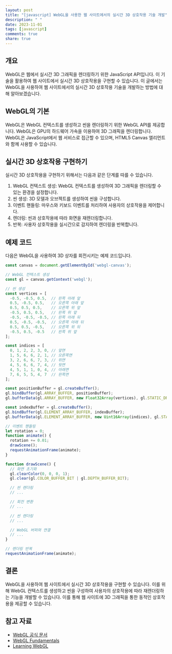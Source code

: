 ```yaml
---
layout: post
title: "[javascript] WebGL을 사용한 웹 사이트에서의 실시간 3D 상호작용 기술 개발"
description: " "
date: 2023-11-01
tags: [javascript]
comments: true
share: true
---
```


## 개요
WebGL은 웹에서 실시간 3D 그래픽을 렌더링하기 위한 JavaScript API입니다. 이 기술을 활용하여 웹 사이트에서 실시간 3D 상호작용을 구현할 수 있습니다. 이 글에서는 WebGL을 사용하여 웹 사이트에서의 실시간 3D 상호작용 기술을 개발하는 방법에 대해 알아보겠습니다.

## WebGL의 기본
WebGL은 WebGL 컨텍스트를 생성하고 씬을 렌더링하기 위한 WebGL API를 제공합니다. WebGL은 GPU의 하드웨어 가속을 이용하여 3D 그래픽을 렌더링합니다. WebGL은 JavaScript에서 웹 서비스로 접근할 수 있으며, HTML5 Canvas 엘리먼트와 함께 사용할 수 있습니다.

## 실시간 3D 상호작용 구현하기
실시간 3D 상호작용을 구현하기 위해서는 다음과 같은 단계를 따를 수 있습니다.
1. WebGL 컨텍스트 생성: WebGL 컨텍스트를 생성하여 3D 그래픽을 렌더링할 수 있는 환경을 설정합니다.
2. 씬 생성: 3D 모델과 오브젝트를 생성하여 씬을 구성합니다.
3. 이벤트 핸들링: 마우스와 키보드 이벤트를 처리하여 사용자의 상호작용을 제어합니다.
4. 렌더링: 씬과 상호작용에 따라 화면을 재렌더링합니다.
5. 반복: 사용자 상호작용을 실시간으로 감지하여 렌더링을 반복합니다.

## 예제 코드
다음은 WebGL을 사용하여 3D 상자를 회전시키는 예제 코드입니다.

```javascript
const canvas = document.getElementById('webgl-canvas');

// WebGL 컨텍스트 생성
const gl = canvas.getContext('webgl');

// 씬 생성
const vertices = [
  -0.5, -0.5, 0.5,  // 왼쪽 아래 앞
  0.5, -0.5, 0.5,   // 오른쪽 아래 앞
  0.5, 0.5, 0.5,    // 오른쪽 위 앞
  -0.5, 0.5, 0.5,   // 왼쪽 위 앞
  -0.5, -0.5, -0.5, // 왼쪽 아래 뒤
  0.5, -0.5, -0.5,  // 오른쪽 아래 뒤
  0.5, 0.5, -0.5,   // 오른쪽 위 뒤
  -0.5, 0.5, -0.5   // 왼쪽 위 앞
];

const indices = [
  0, 1, 2, 2, 3, 0, // 앞면
  1, 5, 6, 6, 2, 1, // 오른쪽면
  3, 2, 6, 6, 7, 3, // 위면
  4, 5, 6, 6, 7, 4, // 뒷면
  4, 5, 1, 1, 0, 4, // 아래면
  7, 6, 5, 5, 4, 7  // 왼쪽면
];

const positionBuffer = gl.createBuffer();
gl.bindBuffer(gl.ARRAY_BUFFER, positionBuffer);
gl.bufferData(gl.ARRAY_BUFFER, new Float32Array(vertices), gl.STATIC_DRAW);

const indexBuffer = gl.createBuffer();
gl.bindBuffer(gl.ELEMENT_ARRAY_BUFFER, indexBuffer);
gl.bufferData(gl.ELEMENT_ARRAY_BUFFER, new Uint16Array(indices), gl.STATIC_DRAW);

// 이벤트 핸들링
let rotation = 0;
function animate() {
  rotation += 0.01;
  drawScene();
  requestAnimationFrame(animate);
}

function drawScene() {
  // 화면 초기화
  gl.clearColor(0, 0, 0, 1);
  gl.clear(gl.COLOR_BUFFER_BIT | gl.DEPTH_BUFFER_BIT);

  // 씬 렌더링
  // ...

  // 회전 변환
  // ...

  // 씬 렌더링
  // ...

  // WebGL 버퍼와 연결
  // ...
}

// 렌더링 반복
requestAnimationFrame(animate);
```

## 결론
WebGL을 사용하여 웹 사이트에서 실시간 3D 상호작용을 구현할 수 있습니다. 이를 위해 WebGL 컨텍스트를 생성하고 씬을 구성하여 사용자의 상호작용에 따라 재렌더링하는 기능을 개발할 수 있습니다. 이를 통해 웹 사이트에 3D 그래픽을 통한 동적인 상호작용을 제공할 수 있습니다.

## 참고 자료
- [WebGL 공식 문서](https://www.khronos.org/registry/webgl/specs/1.0/)
- [WebGL Fundamentals](https://webglfundamentals.org/)
- [Learning WebGL](https://learningwebgl.com/)